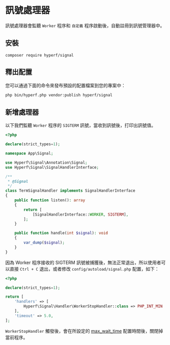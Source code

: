 # 訊號處理器

訊號處理器會監聽 `Worker` 程序和 `自定義` 程序啟動後，自動註冊到訊號管理器中。

## 安裝

```
composer require hyperf/signal
```

## 釋出配置

您可以通過下面的命令來發布預設的配置檔案到您的專案中：

```bash
php bin/hyperf.php vendor:publish hyperf/signal
```

## 新增處理器

以下我們監聽 `Worker` 程序的 `SIGTERM` 訊號，當收到訊號後，打印出訊號值。

```php
<?php

declare(strict_types=1);

namespace App\Signal;

use Hyperf\Signal\Annotation\Signal;
use Hyperf\Signal\SignalHandlerInterface;

/**
 * @Signal
 */
class TermSignalHandler implements SignalHandlerInterface
{
    public function listen(): array
    {
        return [
            [SignalHandlerInterface::WORKER, SIGTERM],
        ];
    }

    public function handle(int $signal): void
    {
        var_dump($signal);
    }
}

```

因為 Worker 程序接收的 SIGTERM 訊號被捕獲後，無法正常退出，所以使用者可以直接 `Ctrl + C` 退出，或者修改 `config/autoload/signal.php` 配置，如下：

```php
<?php

declare(strict_types=1);

return [
    'handlers' => [
        Hyperf\Signal\Handler\WorkerStopHandler::class => PHP_INT_MIN
    ],
    'timeout' => 5.0,
];
```

`WorkerStopHandler` 觸發後，會在所設定的 [max_wait_time](https://wiki.swoole.com/#/server/setting?id=max_wait_time) 配置時間後，關閉掉當前程序。
